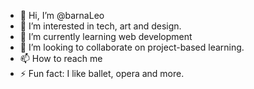 - 👋 Hi, I’m @barnaLeo
- 👀 I’m interested in tech, art and design.
- 🌱 I’m currently learning web development
- 💞️ I’m looking to collaborate on project-based learning.
- 📫 How to reach me 
- ⚡ Fun fact: I like ballet, opera and more.

<!---
barnaLeo/barnaLeo is a ✨ special ✨ repository because its `README.md` (this file) appears on your GitHub profile.
You can click the Preview link to take a look at your changes.
--->
